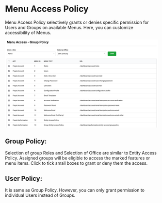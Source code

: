 # Menu Access Policy

Menu Access Policy selectively grants or denies specific permission for Users and Groups on available Menus. Here, you can customize accessibility of Menus.

<img src="/images/authorization/menu-access-policy.png" alt="Menu Access Policy" />

## Group Policy:

Selection of group Roles and Selection of Office are similar to Entity Access Policy. Assigned groups will be eligible to access the marked features or menu items. Click to tick small boxes to grant or deny them the access.

## User Policy:

It is same as Group Policy. However, you can only grant permission to individual Users instead of Groups.
